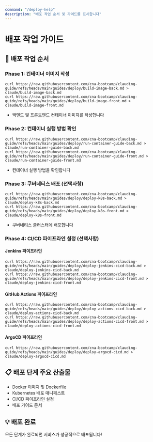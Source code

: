 ```yaml
---
command: "/deploy-help"
description: "배포 작업 순서 및 가이드를 표시합니다"
---
```


# 배포 작업 가이드

## 🚀 배포 작업 순서

### Phase 1: 컨테이너 이미지 작성
```
curl https://raw.githubusercontent.com/cna-bootcamp/clauding-guide/refs/heads/main/guides/deploy/build-image-back.md > claude/build-image-back.md
curl https://raw.githubusercontent.com/cna-bootcamp/clauding-guide/refs/heads/main/guides/deploy/build-image-front.md > claude/build-image-front.md
```
- 백엔드 및 프론트엔드 컨테이너 이미지를 작성합니다

### Phase 2: 컨테이너 실행 방법 확인
```
curl https://raw.githubusercontent.com/cna-bootcamp/clauding-guide/refs/heads/main/guides/deploy/run-container-guide-back.md > claude/run-container-guide-back.md
curl https://raw.githubusercontent.com/cna-bootcamp/clauding-guide/refs/heads/main/guides/deploy/run-container-guide-front.md > claude/run-container-guide-front.md
```
- 컨테이너 실행 방법을 확인합니다

### Phase 3: 쿠버네티스 배포 (선택사항)
```
curl https://raw.githubusercontent.com/cna-bootcamp/clauding-guide/refs/heads/main/guides/deploy/deploy-k8s-back.md > claude/deploy-k8s-back.md
curl https://raw.githubusercontent.com/cna-bootcamp/clauding-guide/refs/heads/main/guides/deploy/deploy-k8s-front.md > claude/deploy-k8s-front.md
```
- 쿠버네티스 클러스터에 배포합니다

### Phase 4: CI/CD 파이프라인 설정 (선택사항)

#### Jenkins 파이프라인
```
curl https://raw.githubusercontent.com/cna-bootcamp/clauding-guide/refs/heads/main/guides/deploy/deploy-jenkins-cicd-back.md > claude/deploy-jenkins-cicd-back.md
curl https://raw.githubusercontent.com/cna-bootcamp/clauding-guide/refs/heads/main/guides/deploy/deploy-jenkins-cicd-front.md > claude/deploy-jenkins-cicd-front.md
```

#### GitHub Actions 파이프라인
```
curl https://raw.githubusercontent.com/cna-bootcamp/clauding-guide/refs/heads/main/guides/deploy/deploy-actions-cicd-back.md > claude/deploy-actions-cicd-back.md
curl https://raw.githubusercontent.com/cna-bootcamp/clauding-guide/refs/heads/main/guides/deploy/deploy-actions-cicd-front.md > claude/deploy-actions-cicd-front.md
```

#### ArgoCD 파이프라인
```
curl https://raw.githubusercontent.com/cna-bootcamp/clauding-guide/refs/heads/main/guides/deploy/deploy-argocd-cicd.md > claude/deploy-argocd-cicd.md
```

## 📋 배포 단계 주요 산출물
- Docker 이미지 및 Dockerfile
- Kubernetes 배포 매니페스트
- CI/CD 파이프라인 설정
- 배포 가이드 문서

## 💡 배포 완료
모든 단계가 완료되면 서비스가 성공적으로 배포됩니다!